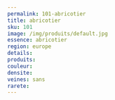 ```yaml
---
permalink: 101-abricotier
title: abricotier
sku: 101
image: /img/produits/default.jpg
essence: abricotier
region: europe
details: 
produits: 
couleur: 
densite: 
veines: sans
rarete: 
---
```

